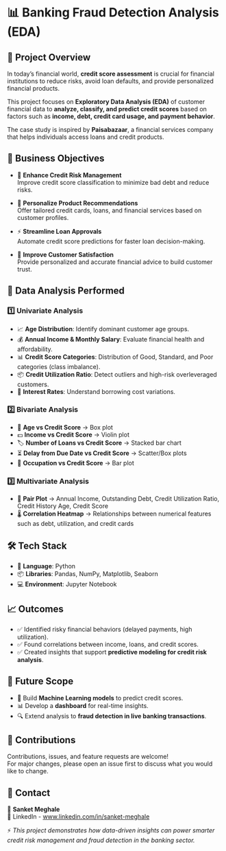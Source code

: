 # 📊 Banking Fraud Detection Analysis (EDA)


## 📌 Project Overview  
In today’s financial world, **credit score assessment** is crucial for financial institutions to reduce risks, avoid loan defaults, and provide personalized financial products.  

This project focuses on **Exploratory Data Analysis (EDA)** of customer financial data to **analyze, classify, and predict credit scores** based on factors such as **income, debt, credit card usage, and payment behavior**.  

The case study is inspired by **Paisabazaar**, a financial services company that helps individuals access loans and credit products.  



## 🎯 Business Objectives  

- 🔐 **Enhance Credit Risk Management**  
  Improve credit score classification to minimize bad debt and reduce risks.  

- 🏦 **Personalize Product Recommendations**  
  Offer tailored credit cards, loans, and financial services based on customer profiles.  

- ⚡ **Streamline Loan Approvals**  
  Automate credit score predictions for faster loan decision-making.  

- 🤝 **Improve Customer Satisfaction**  
  Provide personalized and accurate financial advice to build customer trust.  



## 🔎 Data Analysis Performed  

### 1️⃣ Univariate Analysis  
- 📈 **Age Distribution**: Identify dominant customer age groups.  
- 💰 **Annual Income & Monthly Salary**: Evaluate financial health and affordability.  
- 📊 **Credit Score Categories**: Distribution of Good, Standard, and Poor categories (class imbalance).  
- 📦 **Credit Utilization Ratio**: Detect outliers and high-risk overleveraged customers.  
- 💸 **Interest Rates**: Understand borrowing cost variations.  

### 2️⃣ Bivariate Analysis  
- 👤 **Age vs Credit Score** → Box plot  
- 💵 **Income vs Credit Score** → Violin plot  
- 🏷️ **Number of Loans vs Credit Score** → Stacked bar chart  
- ⏳ **Delay from Due Date vs Credit Score** → Scatter/Box plots  
- 👔 **Occupation vs Credit Score** → Bar plot  

### 3️⃣ Multivariate Analysis  
- 🔗 **Pair Plot** → Annual Income, Outstanding Debt, Credit Utilization Ratio, Credit History Age, Credit Score  
- 🌡️ **Correlation Heatmap** → Relationships between numerical features such as debt, utilization, and credit cards  



## 🛠️ Tech Stack  

- 🐍 **Language**: Python  
- 📦 **Libraries**: Pandas, NumPy, Matplotlib, Seaborn  
- 💻 **Environment**: Jupyter Notebook 




## 📈 Outcomes  

- ✅ Identified risky financial behaviors (delayed payments, high utilization).  
- ✅ Found correlations between income, loans, and credit scores.  
- ✅ Created insights that support **predictive modeling for credit risk analysis**.  



## 🌟 Future Scope  

- 🤖 Build **Machine Learning models** to predict credit scores.  
- 📊 Develop a **dashboard** for real-time insights.  
- 🔍 Extend analysis to **fraud detection in live banking transactions**.  



## 🤝 Contributions  

Contributions, issues, and feature requests are welcome!  
For major changes, please open an issue first to discuss what you would like to change.  



## 📧 Contact  

👤 **Sanket Meghale**  
🔗 LinkedIn - www.linkedin.com/in/sanket-meghale


⚡ *This project demonstrates how data-driven insights can power smarter credit risk management and fraud detection in the banking sector.*
